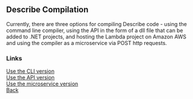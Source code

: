 ## Describe Compilation

Currently, there are three options for compiling Describe code - using the command line compiler, using the API in the form of a dll file that can be added to .NET projects, and hosting the Lambda project on Amazon AWS and using the compiler as a microservice via POST http requests.

### Links
[Use the CLI version](./CLI.md)<br>
[Use the API version](./API.md)<br>
[Use the microservice version](./AWS.md)<br>
[Back](../Language.md)